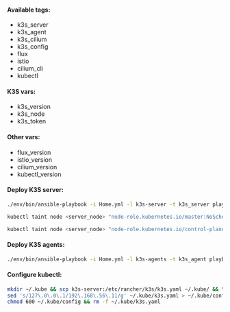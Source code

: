 #### Available tags:
- k3s_server
- k3s_agent
- k3s_cilium
- k3s_config
- flux
- istio
- cilium_cli
- kubectl

#### K3S vars:
- k3s_version
- k3s_node
- k3s_token

#### Other vars:
- flux_version
- istio_version
- cilium_version
- kubectl_version

#### Deploy K3S server:
```bash
./env/bin/ansible-playbook -i Home.yml -l k3s-server -t k3s_server playbooks/Services.yml
```
```bash
kubectl taint node <server_node> "node-role.kubernetes.io/master:NoSchedule"
```
```bash
kubectl taint node <server_node> "node-role.kubernetes.io/control-plane:NoSchedule"
```

#### Deploy K3S agents:
```bash
./env/bin/ansible-playbook -i Home.yml -l k3s-agents -t k3s_agent playbooks/Services.yml
```

#### Configure kubectl:
```bash
mkdir ~/.kube && scp k3s-server:/etc/rancher/k3s/k3s.yaml ~/.kube/ && \
sed 's/127\.0\.0\.1/192\.168\.56\.11/g' ~/.kube/k3s.yaml > ~/.kube/config && \
chmod 600 ~/.kube/config && rm -f ~/.kube/k3s.yaml
```
